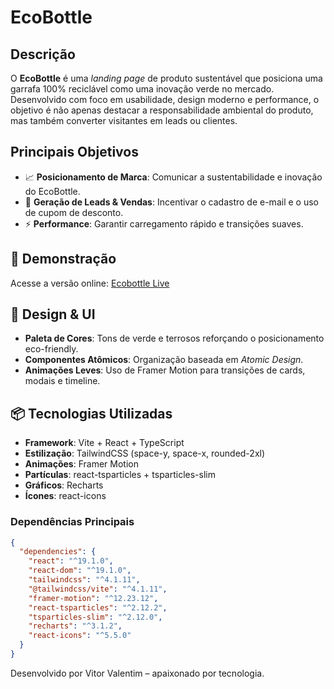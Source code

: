 # EcoBottle

## Descrição

O **EcoBottle** é uma _landing page_ de produto sustentável que posiciona uma garrafa 100% reciclável como uma inovação verde no mercado. Desenvolvido com foco em usabilidade, design moderno e performance, o objetivo é não apenas destacar a responsabilidade ambiental do produto, mas também converter visitantes em leads ou clientes.

## Principais Objetivos

- 📈 **Posicionamento de Marca**: Comunicar a sustentabilidade e inovação do EcoBottle.  
- 🎯 **Geração de Leads & Vendas**: Incentivar o cadastro de e-mail e o uso de cupom de desconto.  
- ⚡ **Performance**: Garantir carregamento rápido e transições suaves.  

## 🚀 Demonstração

Acesse a versão online: [Ecobottle Live](https://eco-bottle-seven.vercel.app/)

## 🎨 Design & UI

- **Paleta de Cores**: Tons de verde e terrosos reforçando o posicionamento eco-friendly.  
- **Componentes Atômicos**: Organização baseada em _Atomic Design_.  
- **Animações Leves**: Uso de Framer Motion para transições de cards, modais e timeline.  

## 📦 Tecnologias Utilizadas

- **Framework**: Vite + React + TypeScript  
- **Estilização**: TailwindCSS (space-y, space-x, rounded-2xl)  
- **Animações**: Framer Motion  
- **Partículas**: react-tsparticles + tsparticles-slim  
- **Gráficos**: Recharts  
- **Ícones**: react-icons  

### Dependências Principais

```json
{
  "dependencies": {
    "react": "^19.1.0",
    "react-dom": "^19.1.0",
    "tailwindcss": "^4.1.11",
    "@tailwindcss/vite": "^4.1.11",
    "framer-motion": "^12.23.12",
    "react-tsparticles": "^2.12.2",
    "tsparticles-slim": "^2.12.0",
    "recharts": "^3.1.2",
    "react-icons": "^5.5.0"
  }
}
```
Desenvolvido por Vitor Valentim – apaixonado por tecnologia.
